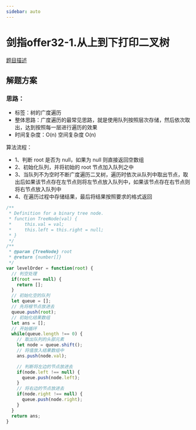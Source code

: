 ```yaml
---
sidebar: auto
---
```


# 剑指offer32-1.从上到下打印二叉树
[题目描述](https://leetcode.cn/leetbook/read/illustrate-lcof/xsnu0i/)

## 解题方案

### 思路：
- 标签：树的广度遍历
- 整体思路：广度遍历的最常见思路，就是使用队列按照层次存储，然后依次取出，达到按照每一层进行遍历的效果
- 时间复杂度：O(n) 空间复杂度 O(n)

算法流程：
  - 1、判断 root 是否为 null，如果为 null 则直接返回空数组
  - 2、初始化队列，并将初始的 root 节点加入队列之中
  - 3、当队列不为空时不断广度遍历二叉树，遍历时依次从队列中取出节点，取出后如果该节点存在左节点则将左节点放入队列中，如果该节点存在右节点则将右节点放入队列中
  - 4、在遍历过程中存储结果，最后将结果按照要求的格式返回

```js
/**
 * Definition for a binary tree node.
 * function TreeNode(val) {
 *     this.val = val;
 *     this.left = this.right = null;
 * }
 */
/**
 * @param {TreeNode} root
 * @return {number[]}
 */
var levelOrder = function(root) {
  // 判空处理
  if(root === null) {
    return [];
  }
  // 初始化空的队列
  let queue = [];
  // 先将根节点放进去
  queue.push(root);
  // 初始化结果数组
  let ans = [];
  // 开始循环
  while(queue.length !== 0) {
    // 取出队列的头部元素
    let node = queue.shift();
    // 将值放入结果数组中
    ans.push(node.val);

    // 判断将左边的节点放进去
    if(node.left !== null) {
      queue.push(node.left);
    }
    // 将右边的节点放进去
    if(node.right !== null) {
      queue.push(node.right);
    }
  }
  return ans;
}
```